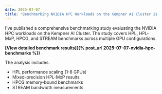 ```yaml
---
date: 2025-07-07  
title: "Benchmarking NVIDIA HPC Workloads on the Kempner AI Cluster is now available"
---
```


I've published a comprehensive benchmarking study evaluating the NVIDIA HPC workloads on the Kempner AI Cluster. The study covers HPL, HPL-MxP, HPCG, and STREAM benchmarks across multiple GPU configurations.

**[View detailed benchmark results]({% post_url 2025-07-07-nvidia-hpc-benchmarks %})**

The analysis includes:
- HPL performance scaling (1-8 GPUs)
- Mixed-precision HPL-MxP results 
- HPCG memory-bound benchmarks
- STREAM bandwidth measurements
